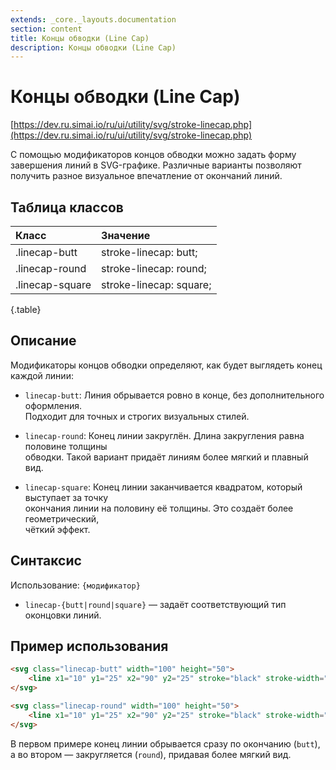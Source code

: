 ```yaml
---
extends: _core._layouts.documentation
section: content
title: Концы обводки (Line Cap)
description: Концы обводки (Line Cap)
---
```


# Концы обводки (Line Cap)

[https://dev.ru.simai.io/ru/ui/utility/svg/stroke-linecap.php](https://dev.ru.simai.io/ru/ui/utility/svg/stroke-linecap.php)

С помощью модификаторов концов обводки можно задать форму завершения линий в SVG-графике. Различные варианты позволяют
получить разное визуальное впечатление от окончаний линий.

## Таблица классов

| Класс           | Значение                |
|:----------------|:------------------------|
| .linecap-butt   | stroke-linecap: butt;   |
| .linecap-round  | stroke-linecap: round;  |
| .linecap-square | stroke-linecap: square; |
{.table}

## Описание

Модификаторы концов обводки определяют, как будет выглядеть конец каждой линии:

- `linecap-butt`: Линия обрывается ровно в конце, без дополнительного оформления.  
  Подходит для точных и строгих визуальных стилей.

- `linecap-round`: Конец линии закруглён. Длина закругления равна половине толщины  
  обводки. Такой вариант придаёт линиям более мягкий и плавный вид.

- `linecap-square`: Конец линии заканчивается квадратом, который выступает за точку  
  окончания линии на половину её толщины. Это создаёт более геометрический,  
  чёткий эффект.

## Синтаксис

Использование: `{модификатор}`

- `linecap-{butt|round|square}` — задаёт соответствующий тип оконцовки линий.

## Пример использования

```html
<svg class="linecap-butt" width="100" height="50">
    <line x1="10" y1="25" x2="90" y2="25" stroke="black" stroke-width="8"/>
</svg>

<svg class="linecap-round" width="100" height="50">
    <line x1="10" y1="25" x2="90" y2="25" stroke="black" stroke-width="8"/>
</svg>
```

В первом примере конец линии обрывается сразу по окончанию (`butt`),  
а во втором — закругляется (`round`), придавая более мягкий вид.
